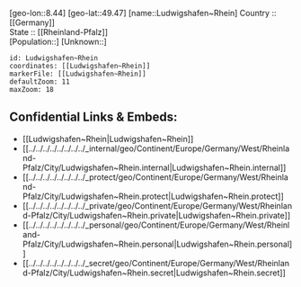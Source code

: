 ﻿---
location: [49.47,8.44] 
mapzoom: [7,12] 
mapmarker: city 
type: City
tags:
- geo/City


SpocWebEntityId: 32129
isDeleted: false
confidential: public

---
[geo-lon::8.44] 
[geo-lat::49.47] 
[name::Ludwigshafen~Rhein] 
Country :: [[Germany]]  
State :: [[Rheinland-Pfalz]]  
[Population::] 
[Unknown::] 


```leaflet
id: Ludwigshafen~Rhein
coordinates: [[Ludwigshafen~Rhein]] 
markerFile: [[Ludwigshafen~Rhein]] 
defaultZoom: 11 
maxZoom: 18
```


## Confidential Links & Embeds: 
- [[Ludwigshafen~Rhein|Ludwigshafen~Rhein]]  
- [[../../../../../../../../_internal/geo/Continent/Europe/Germany/West/Rheinland-Pfalz/City/Ludwigshafen~Rhein.internal|Ludwigshafen~Rhein.internal]] 
- [[../../../../../../../../_protect/geo/Continent/Europe/Germany/West/Rheinland-Pfalz/City/Ludwigshafen~Rhein.protect|Ludwigshafen~Rhein.protect]] 
- [[../../../../../../../../_private/geo/Continent/Europe/Germany/West/Rheinland-Pfalz/City/Ludwigshafen~Rhein.private|Ludwigshafen~Rhein.private]] 
- [[../../../../../../../../_personal/geo/Continent/Europe/Germany/West/Rheinland-Pfalz/City/Ludwigshafen~Rhein.personal|Ludwigshafen~Rhein.personal]] 
- [[../../../../../../../../_secret/geo/Continent/Europe/Germany/West/Rheinland-Pfalz/City/Ludwigshafen~Rhein.secret|Ludwigshafen~Rhein.secret]] 
